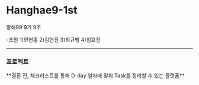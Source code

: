# Hanghae9-1st
항해99 9기 9조

-조원
1)민현홍
2)김현진
3)최규범
4)임효진

---
<h3><b>프로젝트</b></h3>
 **결혼 전, 체크리스트를 통해 D-day 일자에 맞춰 Task를 정리할 수 있는 플랫폼**
